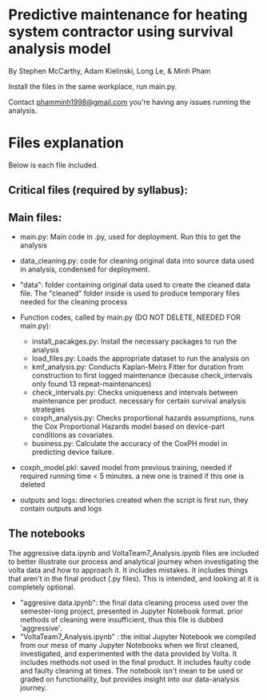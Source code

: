 # Predictive maintenance for heating system contractor using survival analysis model
By Stephen McCarthy, Adam Kielinski, Long Le, & Minh Pham

Install the files in the same workplace, run main.py.

Contact phamminh1998@gmail.com you're having any issues running the analysis. 

# Files explanation
Below is each file included.

## Critical files (required by syllabus):

## Main files:
- main.py: Main code in .py, used for deployment. Run this to get the analysis
- data_cleaning.py: code for cleaning original data into source data used in analysis, condensed for deployment.
- "data": folder containing original data used to create the cleaned data file. The "cleaned" folder inside is used to produce temporary files needed for the cleaning process
- Function codes, called by main.py (DO NOT DELETE, NEEDED FOR main.py):
    + install_pacakges.py: Install the necessary packages to run the analysis
    + load_files.py: Loads the appropriate dataset to run the analysis on
    + kmf_analysis.py: Conducts Kaplan-Meirs Fitter for duration from construction to first logged maintenance (because check_intervals only found 13 repeat-maintenances)
    + check_intervals.py:  Checks uniqueness and intervals between maintenance per product. necessary for certain survival analysis strategies
    + coxph_analysis.py: Checks proportional hazards assumptions, runs the Cox Proportional Hazards model based on device-part conditions as covariates.
    + business.py: Calculate the accuracy of the CoxPH model in predicting device failure.
- coxph_model.pkl: saved model from previous training, needed if required running time < 5 minutes. a new one is trained if this one is deleted

- outputs and logs: directories created when the script is first run, they contain outputs and logs

## The notebooks
The aggressive data.ipynb and VoltaTeam7_Analysis.ipynb files are included to better illustrate our process and analytical journey when investigating the volta data and how to approach it. It includes mistakes. It includes things that aren't in the final product (.py files). This is intended, and looking at it is completely optional.

- "aggresive data.ipynb": the final data cleaning process used over the semester-long project, presented in Jupyter Notebook format. prior methods of cleaning were insufficient, thus this file is dubbed 'aggressive'.
- "VoltaTeam7_Analysis.ipynb" : the initial Jupyter Notebook we compiled from our mess of many Jupyter Notebooks when we first cleaned, investigated, and experimented with the data provided by Volta. It includes methods not used in the final product. It includes faulty code and faulty cleaning at times. The notebook isn't mean to be used or graded on functionality, but provides insight into our data-analysis journey. 
